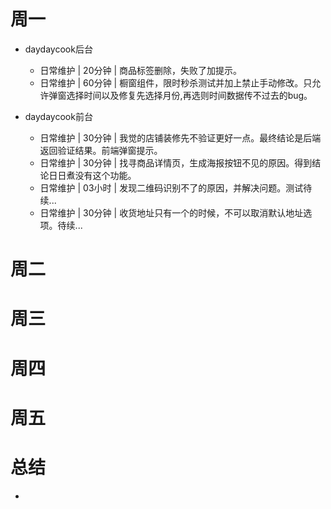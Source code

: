 # 周一
* daydaycook后台
    - 日常维护 | 20分钟 | 商品标签删除，失败了加提示。
    - 日常维护 | 60分钟 | 橱窗组件，限时秒杀测试并加上禁止手动修改。只允许弹窗选择时间以及修复先选择月份,再选则时间数据传不过去的bug。

* daydaycook前台
    - 日常维护 | 30分钟 | 我觉的店铺装修先不验证更好一点。最终结论是后端返回验证结果。前端弹窗提示。
    - 日常维护 | 30分钟 | 找寻商品详情页，生成海报按钮不见的原因。得到结论日日煮没有这个功能。
    - 日常维护 | 03小时 | 发现二维码识别不了的原因，并解决问题。测试待续...
    - 日常维护 | 30分钟 | 收货地址只有一个的时候，不可以取消默认地址选项。待续...

# 周二

# 周三

# 周四

# 周五

# 总结
*
